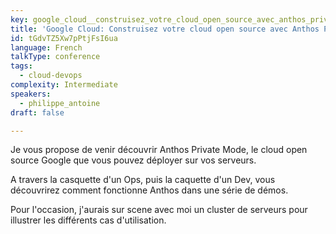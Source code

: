 ```yaml
---
key: google_cloud__construisez_votre_cloud_open_source_avec_anthos_private_mode
title: 'Google Cloud: Construisez votre cloud open source avec Anthos Private Mode'
id: tGdvTZ5Xw7pPtjFsI6ua
language: French
talkType: conference
tags:
  - cloud-devops
complexity: Intermediate
speakers:
  - philippe_antoine
draft: false

---
```


Je vous propose de venir découvrir Anthos Private Mode, le cloud open source Google que vous pouvez déployer sur vos serveurs.

A travers la casquette d'un Ops, puis la caquette d'un Dev, vous découvrirez comment fonctionne Anthos dans une série de démos.

Pour l'occasion, j'aurais sur scene avec moi un cluster de serveurs pour illustrer les différents cas d'utilisation.